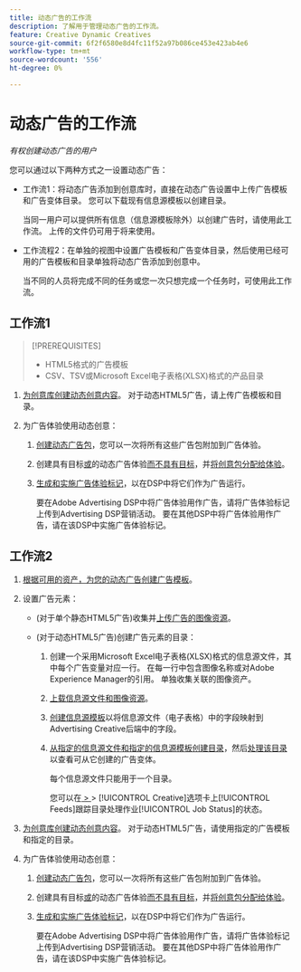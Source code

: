 ```yaml
---
title: 动态广告的工作流
description: 了解用于管理动态广告的工作流。
feature: Creative Dynamic Creatives
source-git-commit: 6f2f6580e8d4fc11f52a97b086ce453e423ab4e6
workflow-type: tm+mt
source-wordcount: '556'
ht-degree: 0%

---
```


# 动态广告的工作流

*有权创建动态广告的用户*

您可以通过以下两种方式之一设置动态广告：

* 工作流1：将动态广告添加到创意库时，直接在动态广告设置中上传广告模板和广告变体目录。 您可以下载现有信息源模板以创建目录。

  当同一用户可以提供所有信息（信息源模板除外）以创建广告时，请使用此工作流。 上传的文件仍可用于将来使用。

* 工作流程2：在单独的视图中设置广告模板和广告变体目录，然后使用已经可用的广告模板和目录单独将动态广告添加到创意中。

  当不同的人员将完成不同的任务或您一次只想完成一个任务时，可使用此工作流。

## 工作流1

>[!PREREQUISITES]
>
>* HTML5格式的广告模板
>* CSV、TSV或Microsoft Excel电子表格(XLSX)格式的产品目录

1. [为创意库创建动态创意内容](/help/creative/creative-libraries/creative-add-dynamic.md)。 对于动态HTML5广告，请上传广告模板和目录。

1. 为广告体验使用动态创意：

   1. [创建动态广告包](/help/creative/creative-libraries/bundle-manage.md)，您可以一次将所有这些广告包附加到广告体验。

   1. 创建具有目标[或](/help/creative/experiences/experience-create-targeting.md)的动态广告体验[而不具有目标](/help/creative/experiences/experience-create-no-targeting.md)，并[将创意包分配给体验](/help/creative/experiences/experience-assign-creative-bundles.md)。

   1. [生成和实施广告体验标记](/help/creative/experiences/experience-tag-export.md)，以在DSP中将它们作为广告运行。

      要在Adobe Advertising DSP中将广告体验用作广告，请将广告体验标记上传到Advertising DSP营销活动。 要在其他DSP中将广告体验用作广告，请在该DSP中实施广告体验标记。

## 工作流2

1. [根据可用的资产，为您的动态广告创建广告模板](/help/creative/ad-templates/ad-template-manage.md)。

1. 设置广告元素：

   * (对于单个静态HTML5广告)收集并[上传广告的图像资源](/help/creative/feeds/asset-manage.md)。

   * (对于动态HTML5广告)创建广告元素的目录：

      1. 创建一个采用Microsoft Excel电子表格(XLSX)格式的信息源文件，其中每个广告变量对应一行。 在每一行中包含图像名称或对Adobe Experience Manager的引用。 单独收集关联的图像资产。

      1. [上载信息源文件和图像资源](/help/creative/feeds/asset-manage.md)。

      1. [创建信息源模板](/help/creative/feeds/feed-template-manage.md)以将信息源文件（电子表格）中的字段映射到Advertising Creative后端中的字段。

      1. [从指定的信息源文件和指定的信息源模板创建目录](/help/creative/feeds/catalog-manage.md#feed-catalog-create)，然后[处理该目录](/help/creative/feeds/catalog-manage.md#feed-catalog-process)以查看可从它创建的广告变体。

         每个信息源文件只能用于一个目录。

         您可以在[ > ](/help/creative/feeds/job-status-track.md) > [!UICONTROL Creative]选项卡上[!UICONTROL Feeds]跟踪目录处理作业[!UICONTROL Job Status]的状态。

1. [为创意库创建动态创意内容](/help/creative/creative-libraries/creative-add-dynamic.md)。 对于动态HTML5广告，请使用指定的广告模板和指定的目录。

1. 为广告体验使用动态创意：

   1. [创建动态广告包](/help/creative/creative-libraries/bundle-manage.md)，您可以一次将所有这些广告包附加到广告体验。

   1. 创建具有目标[或](/help/creative/experiences/experience-create-targeting.md)的动态广告体验[而不具有目标](/help/creative/experiences/experience-create-no-targeting.md)，并[将创意包分配给体验](/help/creative/experiences/experience-assign-creative-bundles.md)。

   1. [生成和实施广告体验标记](/help/creative/experiences/experience-tag-export.md)，以在DSP中将它们作为广告运行。

      要在Adobe Advertising DSP中将广告体验用作广告，请将广告体验标记上传到Advertising DSP营销活动。 要在其他DSP中将广告体验用作广告，请在该DSP中实施广告体验标记。
